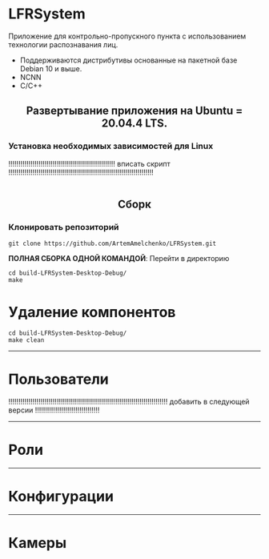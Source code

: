 # LFRSystem
Приложение для контрольно-пропускного пункта с использованием технологии распознавания лиц.
* Поддерживаются дистрибутивы основанные на пакетной базе Debian 10 и выше.
* NCNN
* С/С++

## <div align="center">Развертывание приложения на Ubuntu = 20.04.4 LTS.</div>
### Установка необходимых зависимостей для Linux

!!!!!!!!!!!!!!!!!!!!!!!!!!!!!!!!!!!!!!!!!!!!!!!!!!!!! вписать скрипт !!!!!!!!!!!!!!!!!!!!!!!!!!!!!!!!!!!!!!!!!!!!!!!!!!!!!!!!!!!!!!!!!!!!!!!!
```

```

## <div align="center">Сборк</div>
### Клонировать репозиторий
```
git clone https://github.com/ArtemAmelchenko/LFRSystem.git
```
**ПОЛНАЯ СБОРКА ОДНОЙ КОМАНДОЙ**: Перейти в директорию
```
cd build-LFRSystem-Desktop-Debug/
make
```



# Удаление компонентов
```
cd build-LFRSystem-Desktop-Debug/
make clean 
```





____
# Пользователи

!!!!!!!!!!!!!!!!!!!!!!!!!!!!!!!!!!!!!!!!!!!!!!!!!!!!!!!!!!!!!!!!!!!!!!!!!!!!!!! добавить в следующей версии !!!!!!!!!!!!!!!!!!!!!!!!!!!!!!!!

____
# Роли

____
# Конфигурации

____
# Камеры


